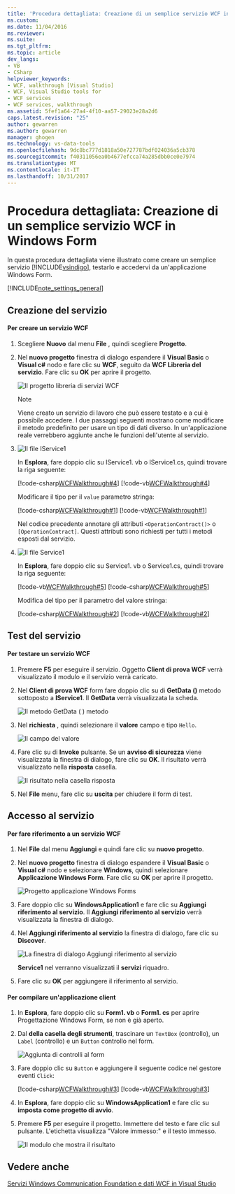 ```yaml
---
title: 'Procedura dettagliata: Creazione di un semplice servizio WCF in Windows Form | Documenti Microsoft'
ms.custom: 
ms.date: 11/04/2016
ms.reviewer: 
ms.suite: 
ms.tgt_pltfrm: 
ms.topic: article
dev_langs:
- VB
- CSharp
helpviewer_keywords:
- WCF, walkthrough [Visual Studio]
- WCF, Visual Studio tools for
- WCF services
- WCF services, walkthrough
ms.assetid: 5fef1a64-27a4-4f10-aa57-29023e28a2d6
caps.latest.revision: "25"
author: gewarren
ms.author: gewarren
manager: ghogen
ms.technology: vs-data-tools
ms.openlocfilehash: 9dc8bc777d1818a50e727787bdf024036a5cb378
ms.sourcegitcommit: f40311056ea0b4677efcca74a285dbb0ce0e7974
ms.translationtype: MT
ms.contentlocale: it-IT
ms.lasthandoff: 10/31/2017
---
```

# <a name="walkthrough-creating-a-simple-wcf-service-in-windows-forms"></a>Procedura dettagliata: Creazione di un semplice servizio WCF in Windows Form
In questa procedura dettagliata viene illustrato come creare un semplice servizio [!INCLUDE[vsindigo](../data-tools/includes/vsindigo_md.md)], testarlo e accedervi da un'applicazione Windows Form.  
  
[!INCLUDE[note_settings_general](../data-tools/includes/note_settings_general_md.md)]  
  
## <a name="creating-the-service"></a>Creazione del servizio  
  
#### <a name="to-create-a-wcf-service"></a>Per creare un servizio WCF  
  
1.  Scegliere **Nuovo** dal menu **File** , quindi scegliere **Progetto**.  
  
2.  Nel **nuovo progetto** finestra di dialogo espandere il **Visual Basic** o **Visual c#** nodo e fare clic su **WCF**, seguito da **WCF Libreria del servizio**. Fare clic su **OK** per aprire il progetto.  
  
     ![Il progetto libreria di servizi WCF](../data-tools/media/wcf1.PNG "wcf1")  
  
    > [!NOTE]
    >  Viene creato un servizio di lavoro che può essere testato e a cui è possibile accedere. I due passaggi seguenti mostrano come modificare il metodo predefinito per usare un tipo di dati diverso. In un'applicazione reale verrebbero aggiunte anche le funzioni dell'utente al servizio.  
  
3.  ![Il file IService1](../data-tools/media/wcf2.png "wcf2")  
  
     In **Esplora**, fare doppio clic su IService1. vb o IService1.cs, quindi trovare la riga seguente:  
  
     [!code-csharp[WCFWalkthrough#4](../data-tools/codesnippet/CSharp/walkthrough-creating-a-simple-wcf-service-in-windows-forms_1.cs)]
     [!code-vb[WCFWalkthrough#4](../data-tools/codesnippet/VisualBasic/walkthrough-creating-a-simple-wcf-service-in-windows-forms_1.vb)]  
  
     Modificare il tipo per il `value` parametro stringa:  
  
     [!code-csharp[WCFWalkthrough#1](../data-tools/codesnippet/CSharp/walkthrough-creating-a-simple-wcf-service-in-windows-forms_2.cs)]
     [!code-vb[WCFWalkthrough#1](../data-tools/codesnippet/VisualBasic/walkthrough-creating-a-simple-wcf-service-in-windows-forms_2.vb)]  
  
     Nel codice precedente annotare gli attributi `<OperationContract()>` o `[OperationContract]`. Questi attributi sono richiesti per tutti i metodi esposti dal servizio.  
  
4.  ![Il file Service1](../data-tools/media/wcf3.png "wcf3")  
  
     In **Esplora**, fare doppio clic su Service1. vb o Service1.cs, quindi trovare la riga seguente:  
  
     [!code-vb[WCFWalkthrough#5](../data-tools/codesnippet/VisualBasic/walkthrough-creating-a-simple-wcf-service-in-windows-forms_3.vb)]
     [!code-csharp[WCFWalkthrough#5](../data-tools/codesnippet/CSharp/walkthrough-creating-a-simple-wcf-service-in-windows-forms_3.cs)]  
  
     Modifica del tipo per il parametro del valore stringa:  
  
     [!code-csharp[WCFWalkthrough#2](../data-tools/codesnippet/CSharp/walkthrough-creating-a-simple-wcf-service-in-windows-forms_4.cs)]
     [!code-vb[WCFWalkthrough#2](../data-tools/codesnippet/VisualBasic/walkthrough-creating-a-simple-wcf-service-in-windows-forms_4.vb)]  
  
## <a name="testing-the-service"></a>Test del servizio  
  
#### <a name="to-test-a-wcf-service"></a>Per testare un servizio WCF  
  
1.  Premere **F5** per eseguire il servizio. Oggetto **Client di prova WCF** verrà visualizzato il modulo e il servizio verrà caricato.  
  
2.  Nel **Client di prova WCF** form fare doppio clic su di **GetData ()** metodo sottoposto a **IService1**. Il **GetData** verrà visualizzata la scheda.  
  
     ![Il metodo GetData &#40; &#41; metodo](../data-tools/media/wcf4.png "wcf4")  
  
3.  Nel **richiesta** , quindi selezionare il **valore** campo e tipo `Hello`.  
  
     ![Il campo del valore](../data-tools/media/wcf5.png "wcf5")  
  
4.  Fare clic su di **Invoke** pulsante. Se un **avviso di sicurezza** viene visualizzata la finestra di dialogo, fare clic su **OK**. Il risultato verrà visualizzato nella **risposta** casella.  
  
     ![Il risultato nella casella risposta](../data-tools/media/wcf6.png "wcf6")  
  
5.  Nel **File** menu, fare clic su **uscita** per chiudere il form di test.  
  
## <a name="accessing-the-service"></a>Accesso al servizio  
  
#### <a name="to-reference-a-wcf-service"></a>Per fare riferimento a un servizio WCF  
  
1.  Nel **File** dal menu **Aggiungi** e quindi fare clic su **nuovo progetto**.  
  
2.  Nel **nuovo progetto** finestra di dialogo espandere il **Visual Basic** o **Visual c#** nodo e selezionare **Windows**, quindi selezionare **Applicazione Windows Form**. Fare clic su **OK** per aprire il progetto.  
  
     ![Progetto applicazione Windows Forms](../data-tools/media/wcf7.png "wcf7")  
  
3.  Fare doppio clic su **WindowsApplication1** e fare clic su **Aggiungi riferimento al servizio**. Il **Aggiungi riferimento al servizio** verrà visualizzata la finestra di dialogo.  
  
4.  Nel **Aggiungi riferimento al servizio** la finestra di dialogo, fare clic su **Discover**.  
  
     ![La finestra di dialogo Aggiungi riferimento al servizio](../data-tools/media/wcf8.png "wcf8")  
  
     **Service1** nel verranno visualizzati il **servizi** riquadro.  
  
5.  Fare clic su **OK** per aggiungere il riferimento al servizio.  
  
#### <a name="to-build-a-client-application"></a>Per compilare un'applicazione client  
  
1.  In **Esplora**, fare doppio clic su **Form1. vb** o **Form1. cs** per aprire Progettazione Windows Form, se non è già aperto.  
  
2.  Dal **della casella degli strumenti**, trascinare un `TextBox` (controllo), un `Label` (controllo) e un `Button` controllo nel form.  
  
     ![Aggiunta di controlli al form](../data-tools/media/wcf9.png "wcf9")  
  
3.  Fare doppio clic su `Button` e aggiungere il seguente codice nel gestore eventi `Click`:  
  
     [!code-csharp[WCFWalkthrough#3](../data-tools/codesnippet/CSharp/walkthrough-creating-a-simple-wcf-service-in-windows-forms_5.cs)]
     [!code-vb[WCFWalkthrough#3](../data-tools/codesnippet/VisualBasic/walkthrough-creating-a-simple-wcf-service-in-windows-forms_5.vb)]  
  
4.  In **Esplora**, fare doppio clic su **WindowsApplication1** e fare clic su **imposta come progetto di avvio**.  
  
5.  Premere **F5** per eseguire il progetto. Immettere del testo e fare clic sul pulsante. L'etichetta visualizza "Valore immesso:" e il testo immesso.  
  
     ![Il modulo che mostra il risultato](../data-tools/media/wcf10.png "wcf10")  
  
## <a name="see-also"></a>Vedere anche  
 [Servizi Windows Communication Foundation e dati WCF in Visual Studio](../data-tools/windows-communication-foundation-services-and-wcf-data-services-in-visual-studio.md)